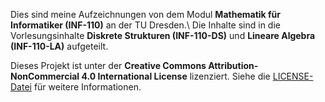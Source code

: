 Dies sind meine Aufzeichnungen von dem Modul **Mathematik für Informatiker (INF-110)** an der TU Dresden.\\
Die Inhalte sind in die Vorlesungsinhalte **Diskrete Strukturen (INF-110-DS)** und **Lineare Algebra (INF-110-LA)** aufgeteilt.

Dieses Projekt ist unter der **Creative Commons Attribution-NonCommercial 4.0 International License** lizenziert. Siehe die [LICENSE-Datei](https://github.com/DpMp/INF-110/blob/main/LICENSE.txt) für weitere Informationen.
